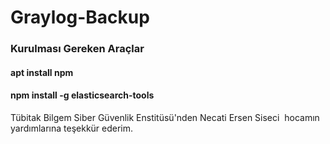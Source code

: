 # Graylog-Backup
### Kurulması Gereken Araçlar
#### apt install npm 
#### npm install -g elasticsearch-tools


Tübitak Bilgem Siber Güvenlik Enstitüsü'nden Necati Ersen Siseci  hocamın yardımlarına teşekkür ederim.
